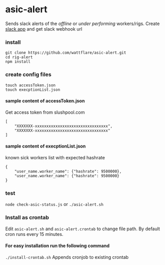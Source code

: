 # asic-alert
Sends slack alerts of the *offline* or *under performing* workers/rigs.
Create [slack app](https://api.slack.com/apps) and get slack webhook url


### install
```
git clone https://github.com/wattflare/asic-alert.git
cd rig-alert
npm install
```
### create config files
```
touch accessToken.json
touch execptionList.json
```
#### sample content of accessToken.json
Get access token from slushpool.com
```
[
	"XXXXXXX-xxxxxxxxxxxxxxxxxxxxxxxxxxxxxxxx", 
	"XXXXXXX-xxxxxxxxxxxxxxxxxxxxxxxxxxxxxxxx"
]
```
#### sample content of execptionList.json
known sick workers list with expected hashrate
```
{
	"user_name.worker_name": {"hashrate": 9500000},
	"user_name.worker_name": {"hashrate": 9500000}
}
```
### test
`node check-asic-status.js` or `./asic-alert.sh`
### Install as crontab
Edit `asic-alert.sh` and `asic-alert.crontab` to change file path. By default cron runs every 15 minutes.
#### For easy installation run the following command
`./install-crontab.sh` Appends cronjob to existing crontab  
